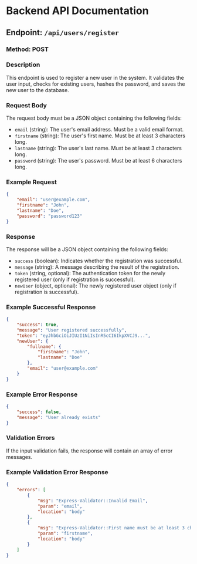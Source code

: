 # Backend API Documentation

## Endpoint: `/api/users/register`

### Method: POST

### Description
This endpoint is used to register a new user in the system. It validates the user input, checks for existing users, hashes the password, and saves the new user to the database.

### Request Body
The request body must be a JSON object containing the following fields:

- `email` (string): The user's email address. Must be a valid email format.
- `firstname` (string): The user's first name. Must be at least 3 characters long.
- `lastname` (string): The user's last name. Must be at least 3 characters long.
- `password` (string): The user's password. Must be at least 6 characters long.

### Example Request
```json
{
    "email": "user@example.com",
    "firstname": "John",
    "lastname": "Doe",
    "password": "password123"
}
```

### Response
The response will be a JSON object containing the following fields:

- `success` (boolean): Indicates whether the registration was successful.
- `message` (string): A message describing the result of the registration.
- `token` (string, optional): The authentication token for the newly registered user (only if registration is successful).
- `newUser` (object, optional): The newly registered user object (only if registration is successful).

### Example Successful Response
```json
{
    "success": true,
    "message": "User registered successfully",
    "token": "eyJhbGciOiJIUzI1NiIsInR5cCI6IkpXVCJ9...",
    "newUser": {
        "fullname": {
            "firstname": "John",
            "lastname": "Doe"
        },
        "email": "user@example.com"
    }
}
```

### Example Error Response
```json
{
    "success": false,
    "message": "User already exists"
}
```

### Validation Errors
If the input validation fails, the response will contain an array of error messages.

### Example Validation Error Response
```json
{
    "errors": [
        {
            "msg": "Express-Validator::Invalid Email",
            "param": "email",
            "location": "body"
        },
        {
            "msg": "Express-Validator::First name must be at least 3 characters long",
            "param": "firstname",
            "location": "body"
        }
    ]
}
```
